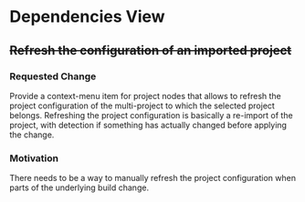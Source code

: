 # Dependencies View

## ~~Refresh the configuration of an imported project~~

### Requested Change

Provide a context-menu item for project nodes that allows to refresh the project configuration of the multi-project to which
the selected project belongs. Refreshing the project configuration is basically a re-import of the project, with detection if
something has actually changed before applying the change.

### Motivation

There needs to be a way to manually refresh the project configuration when parts of the underlying build change.
